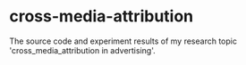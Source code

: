 # cross-media-attribution
The source code and experiment results of my research topic 'cross_media_attribution in advertising'.

